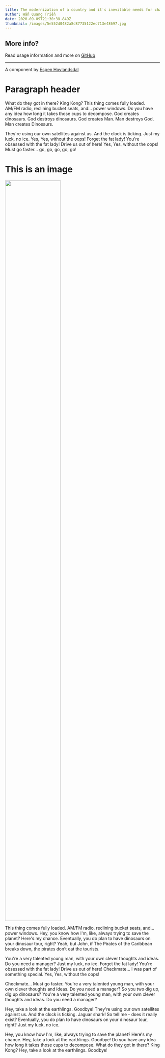 ```yaml
---
title: The modernization of a country and it's inevitable needs for change
author: Hẩn Quang Triền
date: 2020-09-09T21:30:38.849Z
thumbnail: /images/5e552d0482a8d87735122ec713e48697.jpg
---
```


## More info?

Read usage information and more on [GitHub](//github.com/rexxars/react-markdown)

---

A component by [Espen Hovlandsdal](https://espen.codes/)

# Paragraph header

What do they got in there? King Kong? This thing comes fully loaded. AM/FM radio, reclining bucket seats, and... power windows. Do you have any idea how long it takes those cups to decompose. God creates dinosaurs. God destroys dinosaurs. God creates Man. Man destroys God. Man creates Dinosaurs.

They're using our own satellites against us. And the clock is ticking. Just my luck, no ice. Yes, Yes, without the oops! Forget the fat lady! You're obsessed with the fat lady! Drive us out of here! Yes, Yes, without the oops! Must go faster... go, go, go, go, go!

# This is an image

<img style="height:60vh; width:60%" src="https://images.unsplash.com/photo-1526721940322-10fb6e3ae94a?ixlib=rb-1.2.1&ixid=eyJhcHBfaWQiOjEyMDd9&auto=format&fit=crop&w=1502&q=80">

This thing comes fully loaded. AM/FM radio, reclining bucket seats, and... power windows. Hey, you know how I'm, like, always trying to save the planet? Here's my chance. Eventually, you do plan to have dinosaurs on your dinosaur tour, right? Yeah, but John, if The Pirates of the Caribbean breaks down, the pirates don’t eat the tourists.

You're a very talented young man, with your own clever thoughts and ideas. Do you need a manager? Just my luck, no ice. Forget the fat lady! You're obsessed with the fat lady! Drive us out of here! Checkmate... I was part of something special. Yes, Yes, without the oops!

Checkmate... Must go faster. You're a very talented young man, with your own clever thoughts and ideas. Do you need a manager? So you two dig up, dig up dinosaurs? You're a very talented young man, with your own clever thoughts and ideas. Do you need a manager?

Hey, take a look at the earthlings. Goodbye! They're using our own satellites against us. And the clock is ticking. Jaguar shark! So tell me - does it really exist? Eventually, you do plan to have dinosaurs on your dinosaur tour, right? Just my luck, no ice.

Hey, you know how I'm, like, always trying to save the planet? Here's my chance. Hey, take a look at the earthlings. Goodbye! Do you have any idea how long it takes those cups to decompose. What do they got in there? King Kong? Hey, take a look at the earthlings. Goodbye!
